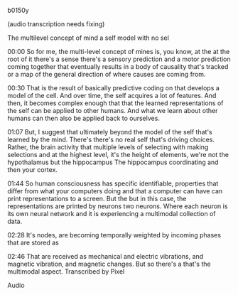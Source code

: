 b0150y

(audio transcription needs fixing)

The multilevel concept of mind a self model with no sel

00:00
So for me, the multi-level concept of mines is, you know, at the at the root of it there's a sense there's a sensory prediction and a motor prediction coming together that eventually results in a body of causality that's tracked or a map of the general direction of where causes are coming from.

00:30
That is the result of basically predictive coding on that develops a model of the cell. And over time, the self acquires a lot of features. And then, it becomes complex enough that that the learned representations of the self can be applied to other humans. And what we learn about other humans can then also be applied back to ourselves.

01:07
But, I suggest that ultimately beyond the model of the self that's learned by the mind. There's there's no real self that's driving choices. Rather, the brain activity that multiple levels of selecting with making selections and at the highest level, it's the height of elements, we're not the hypothalamus but the hippocampus The hippocampus coordinating and then your cortex.

01:44
So human consciousness has specific identifiable, properties that differ from what your computers doing and that a computer can have can print representations to a screen. But the but in this case, the representations are printed by neurons two neurons. Where each neuron is its own neural network and it is experiencing a multimodal collection of data.

02:28
It's nodes, are becoming temporally weighted by incoming phases that are stored as

02:46
That are received as mechanical and electric vibrations, and magnetic vibration, and magnetic changes. But so there's a that's the multimodal aspect.
Transcribed by Pixel

Audio
